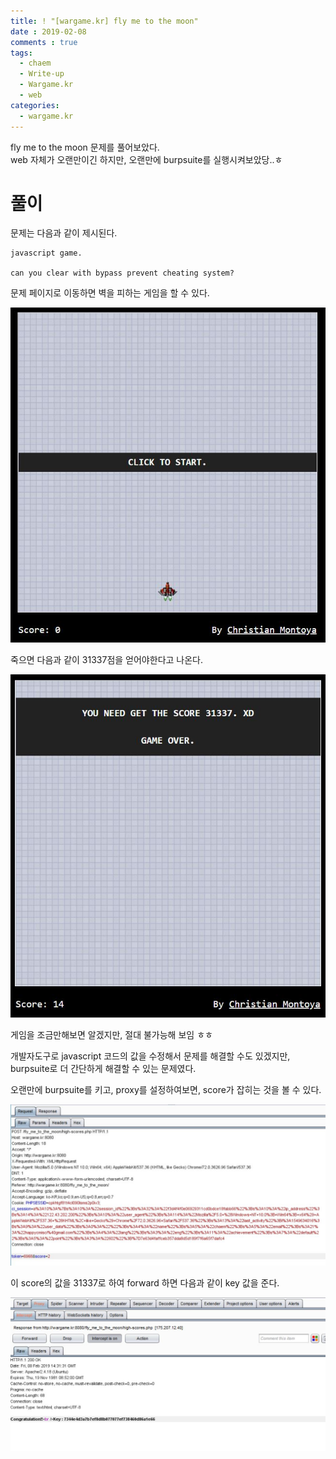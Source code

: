 ```yaml
---
title: ! "[wargame.kr] fly me to the moon"
date : 2019-02-08
comments : true
tags:
  - chaem
  - Write-up
  - Wargame.kr
  - web
categories:
  - wargame.kr
---
```


fly me to the moon 문제를 풀어보았다.  
web 자체가 오랜만이긴 하지만, 오랜만에 burpsuite를 실행시켜보았당..ㅎ  

# 풀이  

문제는 다음과 같이 제시된다.  

```
javascript game.

can you clear with bypass prevent cheating system?
```

문제 페이지로 이동하면 벽을 피하는 게임을 할 수 있다.  

![](/assets/images/wargame.kr/moon_01.JPG)  


죽으면 다음과 같이 31337점을 얻어야한다고 나온다.

![](/assets/images/wargame.kr/moon_02.JPG)  

게임을 조금만해보면 알겠지만, 절대 불가능해 보임 ㅎㅎ  

개발자도구로 javascript 코드의 값을 수정해서 문제를 해결할 수도 있겠지만, burpsuite로 더 간단하게 해결할 수 있는 문제였다.  

오랜만에 burpsuite를 키고, proxy를 설정하여보면, score가 잡히는 것을 볼 수 있다.  

![](/assets/images/wargame.kr/moon_03.JPG)  

이 score의 값을 31337로 하여 forward 하면 다음과 같이 key 값을 준다.

![](/assets/images/wargame.kr/moon_04.JPG)  
